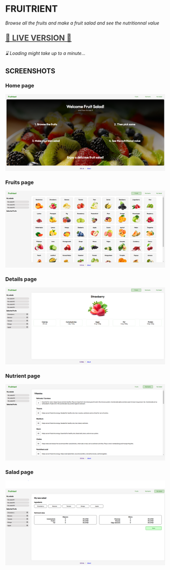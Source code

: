 # FRUITRIENT

_Browse all the fruits and make a fruit salad and see the nutritionnal value_

<p style="font-size: 1.5rem; font-weight: bold; opacity: 0.8">
<a href="https://fruit-salad.netlify.app/">🚀 LIVE VERSION 🚀</a>
</p>

_⌛ Loading might take up to a minute..._

## SCREENSHOTS

### Home page

![Home](/Projects/images/fruitrient_home.png)

### Fruits page

![Fruits](/Projects/images/fruitrient.png)

### Details page

![Fruits](/Projects/images/fruitrient_detailed.png)

### Nutrient page

![Nutrient](/Projects/images/fruitrient_nutrient.png)

### Salad page

![Home](/Projects/images/fruitrient_salad.png)

